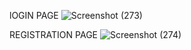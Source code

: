 lOGIN PAGE
![Screenshot (273)](https://user-images.githubusercontent.com/81908636/123053742-d5265300-d421-11eb-8800-ec21076230a7.png)

REGISTRATION PAGE
![Screenshot (274)](https://user-images.githubusercontent.com/81908636/123054190-3ea66180-d422-11eb-9e00-f5a0c5221b81.png)
